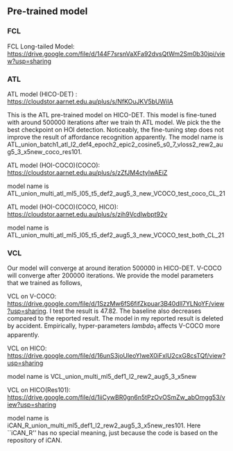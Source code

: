 
## Pre-trained model

### FCL
FCL Long-tailed Model: https://drive.google.com/file/d/144F7srsnVaXFa92dvsQtWm2Sm0b30jpi/view?usp=sharing

### ATL 
ATL model (HICO-DET) : https://cloudstor.aarnet.edu.au/plus/s/NfKOuJKV5bUWiIA

This is the ATL pre-trained model on HICO-DET. This model is fine-tuned with around 500000 iterations after we train th ATL model. We pick the the best checkpoint on HOI detection. Noticeably, the fine-tuning step does not improve the result of affordance recognition apparently. The model name is ATL_union_batch1_atl_l2_def4_epoch2_epic2_cosine5_s0_7_vloss2_rew2_aug5_3_x5new_coco_res101.

ATL model (HOI-COCO)(COCO): https://cloudstor.aarnet.edu.au/plus/s/zZfJM4ctylwAEiZ 

model name is ATL_union_multi_atl_ml5_l05_t5_def2_aug5_3_new_VCOCO_test_coco_CL_21

ATL model (HOI-COCO)(COCO, HICO): https://cloudstor.aarnet.edu.au/plus/s/zih9Vcdlwbpt92v

model name is ATL_union_multi_atl_ml5_l05_t5_def2_aug5_3_new_VCOCO_test_both_CL_21

### VCL 
Our model will converge at around iteration 500000 in HICO-DET. V-COCO will converge after 200000 iterations. We provide the model parameters that we trained as follows,

VCL on V-COCO: https://drive.google.com/file/d/1SzzMw6fS6fifZkpuar3B40dIl7YLNoYF/view?usp=sharing. I test the result is 47.82. The baseline also decreases compared to the reported result. The model in my reported result is deleted by accident. Empirically, hyper-parameters $lambda_1$ affects V-COCO more apparently.

VCL on HICO: https://drive.google.com/file/d/16unS3joUleoYlweX0iFxlU2cxG8csTQf/view?usp=sharing

model name is VCL_union_multi_ml5_def1_l2_rew2_aug5_3_x5new

VCL on HICO(Res101): https://drive.google.com/file/d/1iiCywBR0gn6n5tPzOvOSmZw_abOmgg53/view?usp=sharing

model name is iCAN_R_union_multi_ml5_def1_l2_rew2_aug5_3_x5new_res101. Here ``iCAN_R'' has no special meaning, just because the code is based on the repository of iCAN.
